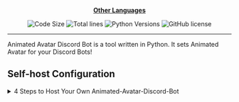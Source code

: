 <div align="center">

[**Other Languages**](.github/README/)
</div>

<p align="center">
    <img src="https://img.shields.io/github/languages/code-size/robonamari/Animated-Avatar-Discord-Bot?style=flat" alt="Code Size">
    <img src="https://tokei.rs/b1/github/robonamari/Animated-Avatar-Discord-Bot?style=flat" alt="Total lines">
    <img src="https://img.shields.io/badge/python-%5E3.9-blue" alt="Python Versions">
    <img src="https://img.shields.io/github/license/robonamari/Animated-Avatar-Discord-Bot" alt="GitHub license">
</p>

---

Animated Avatar Discord Bot is a tool written in Python. It sets Animated Avatar for your Discord Bots!

## Self-host Configuration
<details>
<summary>4 Steps to Host Your Own Animated-Avatar-Discord-Bot</summary>

### 1. Clone the Repository
```bash
git clone https://github.com/robonamari/Animated-Avatar-Discord-Bot
```

### 2. Install Python and Dependencies
Install Python, then install the required Python dependencies:
```bash
pip install -r requirements.txt
```

### 3. Configure the Script
1. Put your Avatar File in the folder then change [line 5](main.py#L5) and set your Path.
2. Set your Bot Token in [line 6](main.py#L6).

### 4. Run the Script
```bash
python main.py
```

### Done!
Your script should be fully configured and ready to run!

</details>
